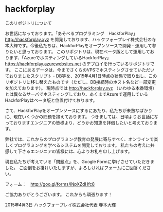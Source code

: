 # hackforplay
このリポジトリについて 

お世話になっております。「あそべるプログラミング　HackforPlay」 http://hackforplay.xyz を開発しております、ハックフォープレイ株式会社の寺本大輝です。今後私たちは、HackforPlayをオープンソースで開発・運用して参りたいと思っております。
このリポジトリは、現在ベータ版として運用しております、「AzureでホスティングしているHackforPlay」 https://hackforplay.azurewebsites.net のデプロイを行っているリポジトリです。
ここにあるデータは、今までさくらのVPSでホスティングさせていただいておりましたスクリプト・DB等を、2015年4月1日時点の状態で取り出し、このリポジトリに移し替えたものです（ただし、DB接続時のホスト名など一部変更を加えております）。
現時点では http://hackforplay.xyz  （いわゆる本番環境）とは異なるサーバでホスティングしており、あくまでAzureで運用しているHackforPlayはベータ版と位置付けております。

さて、HackforPlayをオープンソースにするにあたり、私たちが未熟なばかりに、現在いくつかの問題を抱えております。
つきましては、日頃よりお世話になっておりますエンジニアの皆様より、どうかお知恵を拝借したいと考えております。

弊社では、これからのプログラミング教育の発展に寄与すべく、オンラインで楽しくプログラミングを学べるシステムを開発しております。
私たちの考えに共感して下さるエンジニアの皆様には、心よりお礼を申し上げます。

現在私たちが考えている「問題点」を、Google Formに挙げさせていただきました。
ご面倒をお掛けいたしますが、よろしければフォームにご回答ください。

フォーム：　http://goo.gl/forms/lNpXZdHfc8

ご協力ありがとうございます。
これからも頑張ります！

2015年4月3日 ハックフォープレイ株式会社代表 寺本大輝
